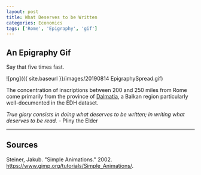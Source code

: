 ```yaml
---
layout: post
title: What Deserves to be Written
categories: Economics
tags: ['Rome', 'Epigraphy', 'gif']
---
```


## An Epigraphy Gif

Say that five times fast.

![png]({{ site.baseurl }}/images/20190814 EpigraphySpread.gif)

The concentration of inscriptions between 200 and 250 miles from Rome come primarily from the province of [Dalmatia](https://en.wikipedia.org/wiki/Dalmatia_(Roman_province)), a Balkan region particularly well-documented in the EDH dataset.

*True glory consists in doing what deserves to be written; in writing what deserves to be read.*
	\- Pliny the Elder

---

## Sources

Steiner, Jakub. "Simple Animations." 2002. <https://www.gimp.org/tutorials/Simple_Animations/>. 
